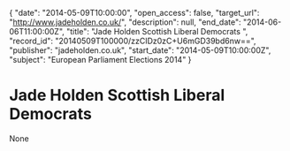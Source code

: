 {
  "date": "2014-05-09T10:00:00", 
  "open_access": false, 
  "target_url": "http://www.jadeholden.co.uk/", 
  "description": null, 
  "end_date": "2014-06-06T11:00:00Z", 
  "title": "Jade Holden Scottish Liberal Democrats ", 
  "record_id": "20140509T100000/zzCIDz0zC+U6mGD39bd6nw==", 
  "publisher": "jadeholden.co.uk", 
  "start_date": "2014-05-09T10:00:00Z", 
  "subject": "European Parliament Elections 2014"
}

# Jade Holden Scottish Liberal Democrats 

None